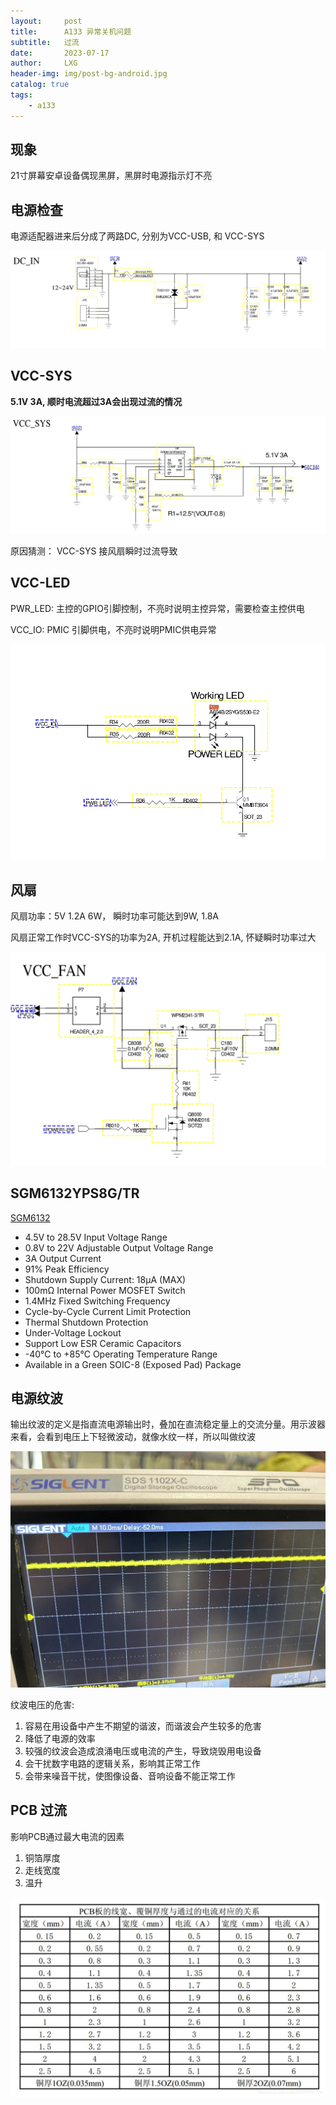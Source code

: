 ```yaml
---
layout:     post
title:      A133 异常关机问题
subtitle:   过流
date:       2023-07-17
author:     LXG
header-img: img/post-bg-android.jpg
catalog: true
tags:
    - a133
---
```


## 现象

21寸屏幕安卓设备偶现黑屏，黑屏时电源指示灯不亮

## 电源检查

电源适配器进来后分成了两路DC, 分别为VCC-USB, 和 VCC-SYS

![a133_dcdc_pvcc](/images/allwinner/a133_dcdc_pvcc.png)

## VCC-SYS

**5.1V 3A, 顺时电流超过3A会出现过流的情况**

![a133_dcdc_sys](/images/allwinner/a133_dcdc_sys.png)

原因猜测：  VCC-SYS 接风扇瞬时过流导致

## VCC-LED

PWR_LED: 主控的GPIO引脚控制，不亮时说明主控异常，需要检查主控供电

VCC_IO: PMIC 引脚供电，不亮时说明PMIC供电异常

![a133_dcdc_led](/images/allwinner/a133_dcdc_led.png)

## 风扇

风扇功率：5V 1.2A 6W， 瞬时功率可能达到9W, 1.8A

风扇正常工作时VCC-SYS的功率为2A, 开机过程能达到2.1A, 怀疑瞬时功率过大

![a133_dcdc_fan](/images/allwinner/a133_dcdc_fan.png)

## SGM6132YPS8G/TR

[SGM6132](https://cn.sg-micro.com/show-product-526.html)

* 4.5V to 28.5V Input Voltage Range
* 0.8V to 22V Adjustable Output Voltage Range
* 3A Output Current
* 91% Peak Efficiency
* Shutdown Supply Current: 18μA (MAX)
* 100mΩ Internal Power MOSFET Switch
* 1.4MHz Fixed Switching Frequency
* Cycle-by-Cycle Current Limit Protection
* Thermal Shutdown Protection
* Under-Voltage Lockout
* Support Low ESR Ceramic Capacitors
* -40℃ to +85℃ Operating Temperature Range
* Available in a Green SOIC-8 (Exposed Pad) Package

## 电源纹波

输出纹波的定义是指直流电源输出时，叠加在直流稳定量上的交流分量。用示波器来看，会看到电压上下轻微波动，就像水纹一样，所以叫做纹波

![a133_dc_vccsys](/images/allwinner/a133_dc_vccsys.jpg)

纹波电压的危害:

1. 容易在用设备中产生不期望的谐波，而谐波会产生较多的危害
2. 降低了电源的效率
3. 较强的纹波会造成浪涌电压或电流的产生，导致烧毁用电设备
4. 会干扰数字电路的逻辑关系，影响其正常工作
5. 会带来噪音干扰，使图像设备、音响设备不能正常工作

## PCB 过流

影响PCB通过最大电流的因素

1. 铜箔厚度
2. 走线宽度
3. 温升

![pcb_electricity](/images/pcb_electricity.png)







































